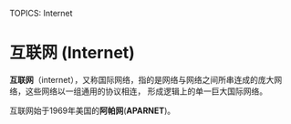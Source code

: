 TOPICS: Internet

# 互联网 (Internet)

**互联网**（internet），又称国际网络，指的是网络与网络之间所串连成的庞大网络，这些网络以一组通用的协议相连，
形成逻辑上的单一巨大国际网络。

互联网始于1969年美国的**阿帕网**(**APARNET**)。
